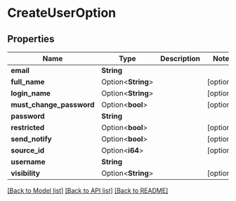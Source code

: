 # CreateUserOption

## Properties

Name | Type | Description | Notes
------------ | ------------- | ------------- | -------------
**email** | **String** |  | 
**full_name** | Option<**String**> |  | [optional]
**login_name** | Option<**String**> |  | [optional]
**must_change_password** | Option<**bool**> |  | [optional]
**password** | **String** |  | 
**restricted** | Option<**bool**> |  | [optional]
**send_notify** | Option<**bool**> |  | [optional]
**source_id** | Option<**i64**> |  | [optional]
**username** | **String** |  | 
**visibility** | Option<**String**> |  | [optional]

[[Back to Model list]](../README.md#documentation-for-models) [[Back to API list]](../README.md#documentation-for-api-endpoints) [[Back to README]](../README.md)


